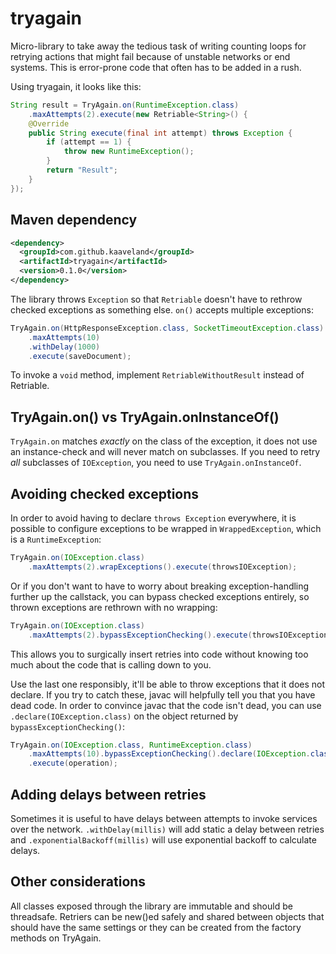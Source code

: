 tryagain
=======

Micro-library to take away the tedious task of writing counting loops
for retrying actions that might fail because of unstable networks or end
systems. This is error-prone code that often has to be added in a rush.

Using tryagain, it looks like this:
```java
String result = TryAgain.on(RuntimeException.class)
    .maxAttempts(2).execute(new Retriable<String>() {
    @Override
    public String execute(final int attempt) throws Exception {
        if (attempt == 1) {
            throw new RuntimeException();
        }
        return "Result";
    }
});
```

Maven dependency
-----
```xml
<dependency>
  <groupId>com.github.kaaveland</groupId>
  <artifactId>tryagain</artifactId>
  <version>0.1.0</version>
</dependency>
```

The library throws `Exception` so that `Retriable` doesn't have to rethrow
checked exceptions as something else. `on()` accepts multiple
exceptions:

```java
TryAgain.on(HttpResponseException.class, SocketTimeoutException.class)
    .maxAttempts(10)
    .withDelay(1000)
    .execute(saveDocument);
```

To invoke a `void` method, implement `RetriableWithoutResult` instead of
Retriable.

TryAgain.on() vs TryAgain.onInstanceOf()
----

`TryAgain.on` matches *exactly* on the class of the exception, it does not
use an instance-check and will never match on subclasses. If you need to
retry *all* subclasses of `IOException`, you need to use
`TryAgain.onInstanceOf`.


Avoiding checked exceptions
-----

In order to avoid having to declare `throws Exception` everywhere, it is
possible to configure exceptions to be wrapped in `WrappedException`,
which is a `RuntimeException`:

```java
TryAgain.on(IOException.class)
    .maxAttempts(2).wrapExceptions().execute(throwsIOException);
```

Or if you don't want to have to worry about breaking exception-handling
further up the callstack, you can bypass checked exceptions entirely, so
thrown exceptions are rethrown with no wrapping:

```java
TryAgain.on(IOException.class)
    .maxAttempts(2).bypassExceptionChecking().execute(throwsIOException);
```

This allows you to surgically insert retries into code without knowing
too much about the code that is calling down to you.

Use the last one responsibly, it'll be able to throw exceptions that it
does not declare. If you try to catch these, javac will helpfully tell
you that you have dead code. In order to convince javac that the code
isn't dead, you can use `.declare(IOException.class)` on the object
returned by `bypassExceptionChecking()`:

```java
TryAgain.on(IOException.class, RuntimeException.class)
    .maxAttempts(10).bypassExceptionChecking().declare(IOException.class)
    .execute(operation);
```

Adding delays between retries
----

Sometimes it is useful to have delays between attempts to invoke
services over the network. `.withDelay(millis)` will add static a delay between
retries and `.exponentialBackoff(millis)` will use exponential backoff
to calculate delays.

Other considerations
-----

All classes exposed through the library are immutable and should be
threadsafe. Retriers can be new()ed safely and shared between objects
that should have the same settings or they can be created from the
factory methods on TryAgain.
